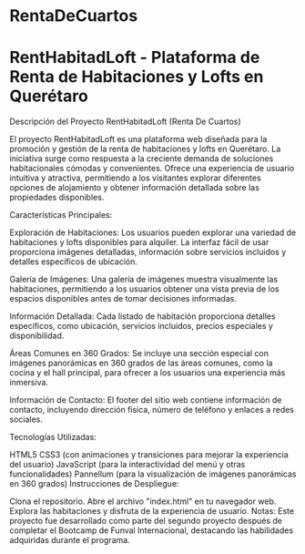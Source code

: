 # RentaDeCuartos
# RentHabitadLoft - Plataforma de Renta de Habitaciones y Lofts en Querétaro
Descripción del Proyecto RentHabitadLoft (Renta De Cuartos)

El proyecto RentHabitadLoft es una plataforma web diseñada para la promoción y gestión de la renta de habitaciones y lofts en Querétaro. La iniciativa surge como respuesta a la creciente demanda de soluciones habitacionales cómodas y convenientes. Ofrece una experiencia de usuario intuitiva y atractiva, permitiendo a los visitantes explorar diferentes opciones de alojamiento y obtener información detallada sobre las propiedades disponibles.

Características Principales:

Exploración de Habitaciones: Los usuarios pueden explorar una variedad de habitaciones y lofts disponibles para alquiler. La interfaz fácil de usar proporciona imágenes detalladas, información sobre servicios incluidos y detalles específicos de ubicación.

Galería de Imágenes: Una galería de imágenes muestra visualmente las habitaciones, permitiendo a los usuarios obtener una vista previa de los espacios disponibles antes de tomar decisiones informadas.

Información Detallada: Cada listado de habitación proporciona detalles específicos, como ubicación, servicios incluidos, precios especiales y disponibilidad.

Áreas Comunes en 360 Grados: Se incluye una sección especial con imágenes panorámicas en 360 grados de las áreas comunes, como la cocina y el hall principal, para ofrecer a los usuarios una experiencia más inmersiva.

Información de Contacto: El footer del sitio web contiene información de contacto, incluyendo dirección física, número de teléfono y enlaces a redes sociales.

Tecnologías Utilizadas:

HTML5
CSS3 (con animaciones y transiciones para mejorar la experiencia del usuario)
JavaScript (para la interactividad del menú y otras funcionalidades)
Pannellum (para la visualización de imágenes panorámicas en 360 grados)
Instrucciones de Despliegue:

Clona el repositorio.
Abre el archivo "index.html" en tu navegador web.
Explora las habitaciones y disfruta de la experiencia de usuario.
Notas:
Este proyecto fue desarrollado como parte del segundo proyecto después de completar el Bootcamp de Funval Internacional, destacando las habilidades adquiridas durante el programa.
